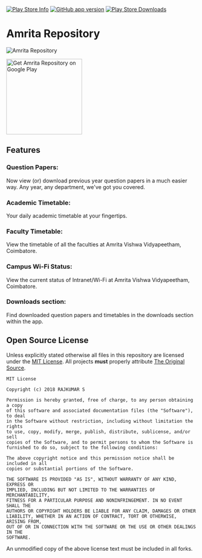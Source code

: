 [![Play Store Info](https://img.shields.io/badge/Play_Store-v1.3-36B0C1.svg?style=flat-square&v=1.3)](https://play.google.com/store/apps/details?id=in.co.rajkumaar.amritarepo) [![GitHub app version](https://img.shields.io/badge/GitHub-v1.3-yellow.svg?style=flat-square&v=1.3)](https://github.com/rajkumaar23/AmritaRepo) [![Play Store Downloads](https://img.shields.io/badge/Downloads-2.6k%20total-E04253.svg?style=flat-square)](https://play.google.com/store/apps/details?id=in.co.rajkumaar.amritarepo)

# Amrita Repository
![Amrita Repository](https://github.com/rajkumaar23/AmritaRepo/blob/master/banner.jpg?raw=true)

[<img src="https://play.google.com/intl/en_us/badges/images/apps/en-play-badge-border.png" width="200" alt="Get Amrita Repository on Google Play" />](https://play.google.com/store/apps/details?id=in.co.rajkumaar.amritarepo "Get Amrita Repository on Google Play")

## Features

### Question Papers:
Now view (or) download previous year question papers in a much easier way. Any year, any department, we've got you covered.

### Academic Timetable:
Your daily academic timetable at your fingertips. 

### Faculty Timetable:
View the timetable of all the faculties at Amrita Vishwa Vidyapeetham, Coimbatore.

### Campus Wi-Fi Status:
View the current status of Intranet/Wi-Fi at Amrita Vishwa Vidyapeetham, Coimbatore.

### Downloads section:
Find downloaded question papers and timetables in the downloads section within the app.



## Open Source License

Unless explicitly stated otherwise all files in this repository are licensed under the [MIT License](https://opensource.org/licenses/MIT). All projects **must** properly attribute [The Original Source](https://github.com/rajkumaar23/AmritaRepo).
        
    MIT License
    
    Copyright (c) 2018 RAJKUMAR S
    
    Permission is hereby granted, free of charge, to any person obtaining a copy
    of this software and associated documentation files (the "Software"), to deal
    in the Software without restriction, including without limitation the rights
    to use, copy, modify, merge, publish, distribute, sublicense, and/or sell
    copies of the Software, and to permit persons to whom the Software is
    furnished to do so, subject to the following conditions:
    
    The above copyright notice and this permission notice shall be included in all
    copies or substantial portions of the Software.
    
    THE SOFTWARE IS PROVIDED "AS IS", WITHOUT WARRANTY OF ANY KIND, EXPRESS OR
    IMPLIED, INCLUDING BUT NOT LIMITED TO THE WARRANTIES OF MERCHANTABILITY,
    FITNESS FOR A PARTICULAR PURPOSE AND NONINFRINGEMENT. IN NO EVENT SHALL THE
    AUTHORS OR COPYRIGHT HOLDERS BE LIABLE FOR ANY CLAIM, DAMAGES OR OTHER
    LIABILITY, WHETHER IN AN ACTION OF CONTRACT, TORT OR OTHERWISE, ARISING FROM,
    OUT OF OR IN CONNECTION WITH THE SOFTWARE OR THE USE OR OTHER DEALINGS IN THE
    SOFTWARE.
    
An unmodified copy of the above license text must be included in all forks.
